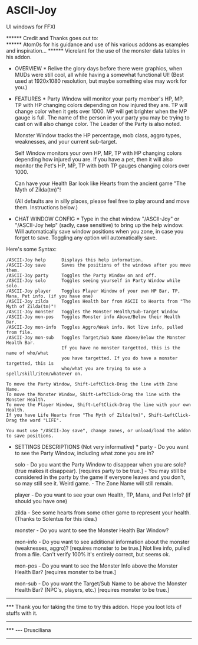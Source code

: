 # ASCII-Joy
UI windows for FFXI

****** Credit and Thanks goes out to:  
******  Atom0s for his guidance and use of his various addons as examples and inspiration...
******  Vicrelant for the use of the monster data tables in his addon.

* OVERVIEW *
    Relive the glory days before there were graphics, when MUDs were still cool, all while having a somewhat functional UI!
	(Best used at 1920x1080 resolution, but maybe something else may work for you.)

* FEATURES *
    Party Window will monitor your party member's HP, MP, TP with HP changing colors depending on how injured they are.
	TP will change color when it gets over 1000. MP will get brighter when the MP gauge is full. The name of the person
	in your party you may be trying to cast on will also change color. The Leader of the Party is also noted.

    Monster Window tracks the HP percentage, mob class, aggro types, weaknesses, and your current sub-target.

    Self Window monitors your own HP, MP, TP with HP changing colors depending how injured you are. If you have a pet, then
	it will also monitor the Pet's HP, MP, TP with both TP gauges changing colors over 1000.

    Can have your Health Bar look like Hearts from the ancient game "The Myth of Zilda(tm)"!

    (All defaults are in silly places, please feel free to play around and move them. Instructions below.)

* CHAT WINDOW CONFIG *
    Type in the chat window "/ASCII-Joy" or "/ASCII-Joy help" (sadly, case sensitive) to bring up the help window.
	Will automatically save window positions when you zone, in case you forget to save.	
	Toggling any option will automatically save.

Here's some Syntax:

  	/ASCII-Joy help      Displays this help information.
  	/ASCII-Joy save      Saves the positions of the windows after you move them.
 	/ASCII-Joy party     Toggles the Party Window on and off.
	/ASCII-Joy solo      Toggles seeing yourself in Party Window while solo.
	/ASCII-Joy player    Toggles Player Window of your own HP Bar, TP, Mana, Pet info. (if you have one)
	/ASCII-Joy zilda     Toggles Health bar from ASCII to Hearts from "The Myth of Zilda(tm)"!
	/ASCII-Joy monster   Toggles the Monster Health/Sub-Target Window
	/ASCII-Joy mon-pos   Toggles Monster info Above/Below their Health Bar.
	/ASCII-Joy mon-info  Toggles Aggro/Weak info. Not live info, pulled from file.
	/ASCII-Joy mon-sub   Toggles Target/Sub Name Above/Below the Monster Health Bar.
	                     If you have no monster targetted, this is the name of who/what
	                     you have targetted. If you do have a monster targetted, this is
	                     who/what you are trying to use a spell/skill/item/whatever on.
	
	To move the Party Window, Shift-LeftClick-Drag the line with Zone Name.
	To move the Monster Window, Shift-LeftClick-Drag the line with the Monster Health.
	To move the Player Window, Shift-LeftClick-Drag the line with your own Health.
	If you have Life Hearts from "The Myth of Zilda(tm)", Shift-LeftClick-Drag the word "LIFE".

	You must use "/ASCII-Joy save", change zones, or unload/load the addon to save positions.


* SETTINGS DESCRIPTIONS (Not very informative) *
    party - Do you want to see the Party Window, including what zone you are in?

    solo - Do you want the Party Window to disappear when you are solo? (true makes it disappear). [requires party to be true.]
		- You may still be considered in the party by the game if everyone leaves and you don't, so may still see it. Weird game.
		- The Zone Name will still remain.

    player - Do you want to see your own Health, TP, Mana, and Pet Info? (if should you have one)

    zilda - See some hearts from some other game to represent your health. (Thanks to Solentus for this idea.)

    monster - Do you want to see the Monster Health Bar Window?

    mon-info - Do you want to see additional information about the monster (weaknesses, aggro)? [requires monster to be true.]
 	Not live info, pulled from a file. Can't verify 100% it's entirely correct, but seems ok. 
 
    mon-pos - Do you want to see the Monster Info above the Monster Health Bar?  [requires monster to be true.]

    mon-sub - Do you want the Target/Sub Name to be above the Monster Health Bar? (NPC's, players, etc.) [requires monster to be true.]
  
***
*** Thank you for taking the time to try this addon. Hope you loot lots of stuffs with it.
***
*** --- Drusciliana
***   

